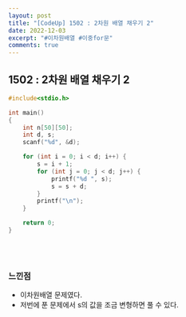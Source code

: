 ```yaml
---
layout: post
title: "[CodeUp] 1502 : 2차원 배열 채우기 2"
date: 2022-12-03
excerpt: "#이차원배열 #이중for문"
comments: true
---
```


## 1502 : 2차원 배열 채우기 2<br>

```C
#include<stdio.h>

int main() 
{
    int n[50][50];
    int d, s;
    scanf("%d", &d);

    for (int i = 0; i < d; i++) {
    	s = i + 1;
        for (int j = 0; j < d; j++) {
            printf("%d ", s);
            s = s + d;
        }     
        printf("\n");
    }

    return 0;
}
```
<br>
<br>

### 느낀점 <br>
* 이차원배열 문제였다.
* 저번에 푼 문제에서 s의 값을 조금 변형하면 풀 수 있다. 

